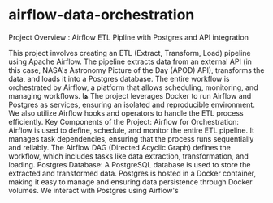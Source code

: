 # airflow-data-orchestration 
Project Overview : Airflow ETL Pipline with Postgres and API integration 

This project involves creating an ETL (Extract, Transform, Load) pipeline using Apache Airflow. The pipeline extracts data from an external API (in this case, NASA's Astronomy Picture of the Day (APOD) API), transforms the data, and loads it into a Postgres database. The entire workflow is orchestrated by Airflow, a platform that allows scheduling, monitoring, and managing workflows.
ها
The project leverages Docker to run Airflow and Postgres as services, ensuring an isolated and reproducible environment. We also utilize Airflow hooks and operators to handle the ETL process efficiently.
Key Components of the Project: Airflow for Orchestration:
Airflow is used to define, schedule, and monitor the entire ETL pipeline. It manages task dependencies, ensuring that the process runs sequentially and reliably. The Airflow DAG (Directed Acyclic Graph) defines the workflow, which includes tasks like data extraction, transformation, and loading. Postgres Database:
A PostgreSQL database is used to store the extracted and transformed data. Postgres is hosted in a Docker container, making it easy to manage and ensuring data persistence through Docker volumes. We interact with Postgres using Airflow's